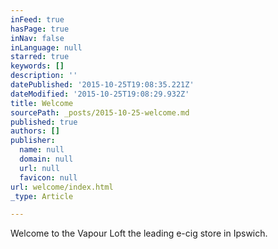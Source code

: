```yaml
---
inFeed: true
hasPage: true
inNav: false
inLanguage: null
starred: true
keywords: []
description: ''
datePublished: '2015-10-25T19:08:35.221Z'
dateModified: '2015-10-25T19:08:29.932Z'
title: Welcome
sourcePath: _posts/2015-10-25-welcome.md
published: true
authors: []
publisher:
  name: null
  domain: null
  url: null
  favicon: null
url: welcome/index.html
_type: Article

---
```

Welcome to the Vapour Loft the leading e-cig store in Ipswich.
